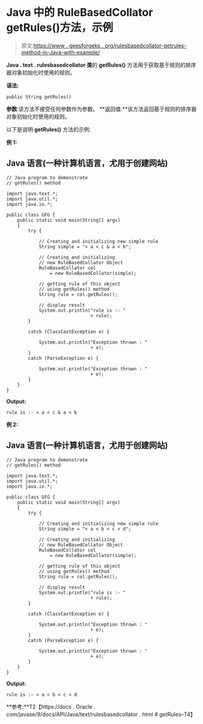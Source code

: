 # Java 中的 RuleBasedCollator getRules()方法，示例

> 原文:[https://www . geesforgeks . org/rulesbasedcollator-getrules-method-in-Java-with-example/](https://www.geeksforgeeks.org/rulebasedcollator-getrules-method-in-java-with-example/)

**Java . text . rulesbasedcollator 类**的 **getRules()** 方法用于获取基于规则的排序器对象初始化时使用的规则。

**语法:**

```
public String getRules()
```

**参数**:该方法不接受任何参数作为参数。
**返回值:**该方法返回基于规则的排序器对象初始化时使用的规则。

以下是说明 **getRules()** 方法的示例:

**例 1:**

## Java 语言(一种计算机语言，尤用于创建网站)

```
// Java program to demonstrate
// getRules() method

import java.text.*;
import java.util.*;
import java.io.*;

public class GFG {
    public static void main(String[] argv)
    {
        try {

            // Creating and initializing new simple rule
            String simple = "< a < c & a < b";

            // Creating and initializing
            // new RuleBasedCollator Object
            RuleBasedCollator col
                = new RuleBasedCollator(simple);

            // getting rule of this object
            // using getRules() method
            String rule = col.getRules();

            // display result
            System.out.println("rule is :- "
                               + rule);
        }

        catch (ClassCastException e) {

            System.out.println("Exception thrown : "
                               + e);
        }
        catch (ParseException e) {

            System.out.println("Exception thrown : "
                               + e);
        }
    }
}
```

**Output:** 

```
rule is :- < a < c & a < b
```

**例 2:**

## Java 语言(一种计算机语言，尤用于创建网站)

```
// Java program to demonstrate
// getRules() method

import java.text.*;
import java.util.*;
import java.io.*;

public class GFG {
    public static void main(String[] argv)
    {
        try {

            // Creating and initializing new simple rule
            String simple = "< a < b < c < d";

            // Creating and initializing
            // new RuleBasedCollator Object
            RuleBasedCollator col
                = new RuleBasedCollator(simple);

            // getting rule of this object
            // using getRules() method
            String rule = col.getRules();

            // display result
            System.out.println("rule is :- "
                               + rule);
        }

        catch (ClassCastException e) {

            System.out.println("Exception thrown : "
                               + e);
        }
        catch (ParseException e) {

            System.out.println("Exception thrown : "
                               + e);
        }
    }
}
```

**Output:** 

```
rule is :- < a < b < c < d
```

**参考:**T2【https://docs . Oracle . com/javase/9/docs/API/Java/text/rulesbasedcollator . html # getRules–T4】